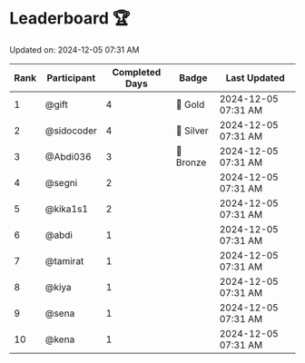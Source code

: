 # Leaderboard 🏆

Updated on: 2024-12-05 07:31 AM

| Rank | Participant       | Completed Days | Badge      | Last Updated         |
|------|-------------------|----------------|------------|----------------------|
| 1    | @gift             | 4              | 🏅 Gold     | 2024-12-05 07:31 AM |
| 2    | @sidocoder        | 4              | 🥈 Silver   | 2024-12-05 07:31 AM |
| 3    | @Abdi036          | 3              | 🥉 Bronze   | 2024-12-05 07:31 AM |
| 4    | @segni            | 2              |            | 2024-12-05 07:31 AM |
| 5    | @kika1s1          | 2              |            | 2024-12-05 07:31 AM |
| 6    | @abdi             | 1              |            | 2024-12-05 07:31 AM |
| 7    | @tamirat          | 1              |            | 2024-12-05 07:31 AM |
| 8    | @kiya             | 1              |            | 2024-12-05 07:31 AM |
| 9    | @sena             | 1              |            | 2024-12-05 07:31 AM |
| 10   | @kena             | 1              |            | 2024-12-05 07:31 AM |
